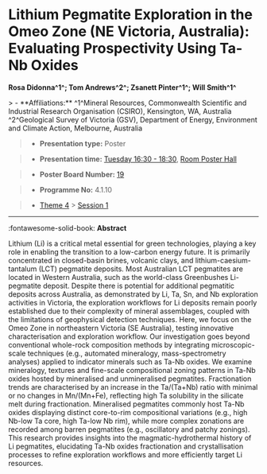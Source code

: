 # Lithium Pegmatite Exploration in the Omeo Zone (NE Victoria, Australia): Evaluating Prospectivity Using Ta-Nb Oxides

**Rosa Didonna^1^; Tom Andrews^2^; Zsanett Pinter^1^; Will Smith^1^**

<!-- more -->> - **Affiliations:** ^1^Mineral Resources, Commonwealth Scientific and Industrial Research Organisation (CSIRO), Kensington, WA, Australia ^2^Geological Survey of Victoria (GSV), Department of Energy, Environment and Climate Action, Melbourne, Australia

> - **Presentation type:** Poster

> - **Presentation time:** [Tuesday 16:30 - 18:30](../sessions_comparison.md#__tabbed_2_6), [Room Poster Hall](../maps_venue.md#__tabbed_1_1)

> - **Poster Board Number:** [19](../map_poster_boards.md#tuesday)

> - **Programme No:** 4.1.10

> - [Theme 4](../theme4.md) > [Session 1](../sessions/session-4-1.md)

--- 

:fontawesome-solid-book: **Abstract**

Lithium (Li) is a critical metal essential for green technologies, playing a key role in enabling the transition to a low-carbon energy future. It is primarily concentrated in closed-basin brines, volcanic clays, and lithium-caesium-tantalum (LCT) pegmatite deposits. Most Australian LCT pegmatites are located in Western Australia, such as the world-class Greenbushes Li-pegmatite deposit. Despite there is potential for additional pegmatitic deposits across Australia, as demonstrated by Li, Ta, Sn, and Nb exploration activities in Victoria, the exploration workflows for Li deposits remain poorly established due to their complexity of mineral assemblages, coupled with the limitations of geophysical detection techniques. Here, we focus on the Omeo Zone in northeastern Victoria (SE Australia), testing innovative characterisation and exploration workflow.
Our investigation goes beyond conventional whole-rock composition methods by integrating microscopic-scale techniques (e.g., automated mineralogy, mass-spectrometry analyses) applied to indicator minerals such as Ta-Nb oxides. We examine mineralogy, textures and fine-scale compositional zoning patterns in Ta-Nb oxides hosted by mineralised and unmineralised pegmatites. Fractionation trends are characterised by an increase in the Ta/(Ta+Nb) ratio with minimal or no changes in Mn/(Mn+Fe), reflecting high Ta solubility in the silicate melt during fractionation. Mineralised pegmatites commonly host Ta-Nb oxides displaying distinct core-to-rim compositional variations (e.g., high Nb-low Ta core, high Ta-low Nb rim), while more complex zonations are recorded among barren pegmatites (e.g., oscillatory and patchy zonings).
This research provides insights into the magmatic-hydrothermal history of Li pegmatites, elucidating Ta-Nb oxides fractionation and crystallisation processes to refine exploration workflows and more efficiently target Li resources.

